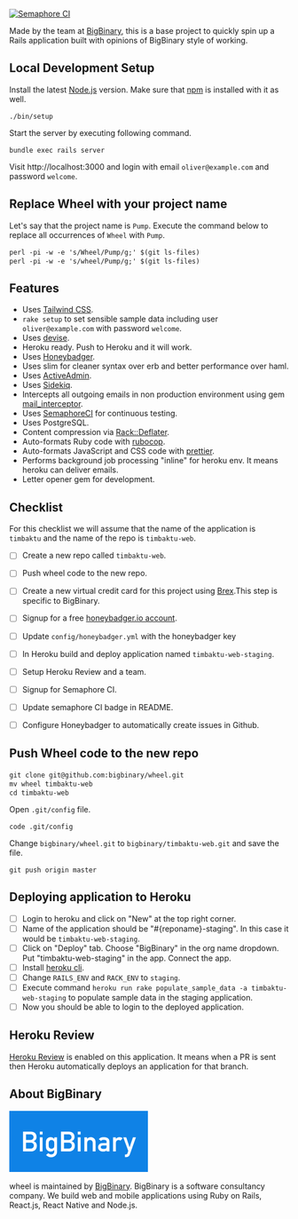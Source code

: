 [![Semaphore CI](https://bigbinary.semaphoreci.com/badges/wheel.svg)](https://bigbinary.semaphoreci.com/projects/wheel)

Made by the team at [BigBinary](https://bigbinary.com), this is a base project to quickly spin up a
Rails application built with opinions of BigBinary style of working.

## Local Development Setup

Install the latest [Node.js](https://nodejs.org) version.
Make sure that [npm](https://www.npmjs.com/) is installed with it as well.

```
./bin/setup
```

Start the server by executing following command.

```
bundle exec rails server
```

Visit http://localhost:3000 and login with email `oliver@example.com` and password `welcome`.

## Replace Wheel with your project name

Let's say that the project name is `Pump`. Execute the command below to
replace all occurrences of `Wheel` with `Pump`.

```
perl -pi -w -e 's/Wheel/Pump/g;' $(git ls-files)
perl -pi -w -e 's/wheel/Pump/g;' $(git ls-files)
```

## Features

* Uses [Tailwind CSS](https://tailwindcss.com).
* `rake setup` to set sensible sample data including user `oliver@example.com` with password `welcome`.
* Uses [devise](https://github.com/plataformatec/devise).
* Heroku ready. Push to Heroku and it will work.
* Uses [Honeybadger](https://www.honeybadger.io/).
* Uses slim for cleaner syntax over erb and better performance over haml.
* Uses [ActiveAdmin](http://activeadmin.info).
* Uses [Sidekiq](https://github.com/mperham/sidekiq).
* Intercepts all outgoing emails in non production environment using gem [mail_interceptor](https://github.com/bigbinary/mail_interceptor).
* Uses [SemaphoreCI](https://semaphoreci.com/) for continuous testing.
* Uses PostgreSQL.
* Content compression via [Rack::Deflater](https://github.com/rack/rack/blob/master/lib/rack/deflater.rb).
* Auto-formats Ruby code with [rubocop](https://github.com/bbatsov/rubocop).
* Auto-formats JavaScript and CSS code with [prettier](https://github.com/prettier/prettier).
* Performs background job processing "inline" for heroku env. It means heroku can deliver emails.
* Letter opener gem for development.



## Checklist

For this checklist we will assume that the name of the application is `timbaktu` and 
the name of the repo is `timbaktu-web`.

- [ ] Create a new repo called `timbaktu-web`.
- [ ] Push wheel code to the new repo.
- [ ] Create a new virtual credit card for this project using [Brex](https://www.brex.com/).This step is specific to BigBinary.
- [ ] Signup for a free [honeybadger.io account](http://honeybader.io).
- [ ] Update `config/honeybadger.yml` with the honeybadger key
- [ ] In Heroku build and deploy application named `timbaktu-web-staging`.
- [ ] Setup Heroku Review and a team.
- [ ] Signup for Semaphore CI.
- [ ] Update semaphore CI badge in README.
- [ ] Configure Honeybadger to automatically create issues in Github.


## Push Wheel code to the new repo

```
git clone git@github.com:bigbinary/wheel.git
mv wheel timbaktu-web
cd timbaktu-web
```
Open `.git/config` file.

```
code .git/config
```

Change `bigbinary/wheel.git` to  `bigbinary/timbaktu-web.git` and save the file.

```
git push origin master
```

## Deploying application to Heroku

- [ ] Login to heroku and click on "New" at the top right corner.
- [ ] Name of the application should be "#{reponame}-staging". In this case it would be `timbaktu-web-staging`.
- [ ] Click on "Deploy" tab. Choose "BigBinary" in the org name dropdown. Put "timbaktu-web-staging" in the app. Connect the app.
- [ ] Install [heroku cli](https://devcenter.heroku.com/articles/heroku-cli).
- [ ] Change `RAILS_ENV` and `RACK_ENV` to `staging`.
- [ ] Execute command `heroku run rake populate_sample_data -a timbaktu-web-staging` to populate sample data in the staging application.
- [ ] Now you should be able to login to the deployed application.

## Heroku Review

[Heroku Review](https://devcenter.heroku.com/articles/github-integration-review-apps)
is enabled on this application. It means when a PR is sent then Heroku
automatically deploys an application for that branch.


## About BigBinary

![BigBinary](https://raw.githubusercontent.com/bigbinary/bigbinary-assets/press-assets/PNG/logo-light-solid-small.png?raw=true)

wheel is maintained by [BigBinary](https://www.BigBinary.com). BigBinary is a software consultancy company. We build web and mobile applications using Ruby on Rails, React.js, React Native and Node.js.
